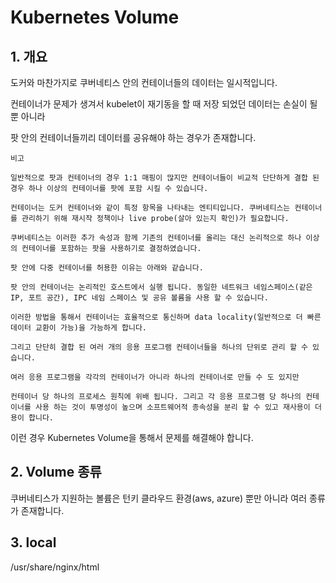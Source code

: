# Kubernetes  Volume

## 1. 개요

도커와 마찬가지로 쿠버네티스 안의 컨테이너들의 데이터는 일시적입니다.

컨테이너가 문제가 생겨서 kubelet이 재기동을 할 때 저장 되었던 데이터는 손실이 될 뿐 아니라

팟 안의 컨테이너들끼리 데이터를 공유해야 하는 경우가 존재합니다.

~~~
비고

일반적으로 팟과 컨테이너의 경우 1:1 매핑이 많지만 컨테이너들이 비교적 단단하게 결합 된 경우 하나 이상의 컨테이너를 팟에 포함 시킬 수 있습니다.

컨테이너는 도커 컨테이너와 같이 특정 항목을 나타내는 엔티티입니다. 쿠버네티스는 컨테이너를 관리하기 위해 재시작 정책이나 live probe(살아 있는지 확인)가 필요합니다.

쿠버네티스는 이러한 추가 속성과 함께 기존의 컨테이너를 올리는 대신 논리적으로 하나 이상의 컨테이너를 포함하는 팟을 사용하기로 결정하였습니다.

팟 안에 다중 컨테이너를 허용한 이유는 아래와 같습니다.

팟 안의 컨테이너는 논리적인 호스트에서 실행 됩니다. 동일한 네트워크 네임스페이스(같은 IP, 포트 공간), IPC 네임 스페이스 및 공유 볼륨을 사용 할 수 있습니다.

이러한 방법을 통해서 컨테이너는 효율적으로 통신하며 data locality(일반적으로 더 빠른 데이터 교환이 가능)을 가능하게 합니다.

그리고 단단히 결합 된 여러 개의 응용 프로그램 컨테이너들을 하나의 단위로 관리 할 수 있습니다.

여러 응용 프로그램을 각각의 컨테이너가 아니라 하나의 컨테이너로 만들 수 도 있지만

컨테이너 당 하나의 프로세스 원칙에 위배 됩니다. 그리고 각 응용 프로그램 당 하나의 컨테이너를 사용 하는 것이 투명성이 높으며 소프트웨어적 종속성을 분리 할 수 있고 재사용이 더 용이 합니다.
~~~


이런 경우 Kubernetes Volume을 통해서 문제를 해결해야 합니다.

## 2. Volume 종류

쿠버네티스가 지원하는 볼륨은 턴키 클라우드 환경(aws, azure) 뿐만 아니라 여러 종류가 존재합니다.

## 3. local


/usr/share/nginx/html
